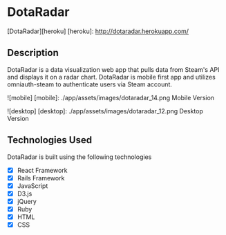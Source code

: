 # DotaRadar

[DotaRadar][heroku]
[heroku]: http://dotaradar.herokuapp.com/

## Description
DotaRadar is a data visualization web app that pulls data from Steam's API and displays it on a radar chart.
DotaRadar is mobile first app and utilizes omniauth-steam to authenticate users via Steam account.

![mobile]
[mobile]: ./app/assets/images/dotaradar_14.png
Mobile Version

![desktop]
[desktop]: ./app/assets/images/dotaradar_12.png
Desktop Version

## Technologies Used
DotaRadar is built using the following technologies

- [X] React Framework
- [X] Rails Framework
- [X] JavaScript
- [X] D3.js
- [X] jQuery
- [X] Ruby
- [X] HTML
- [X] CSS
